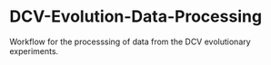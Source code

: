 # DCV-Evolution-Data-Processing
Workflow for the processsing of data from the DCV evolutionary experiments. 
